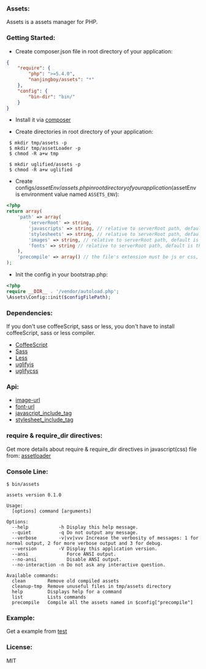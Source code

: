 ### Assets:

Assets is a assets manager for PHP.

### Getting Started:

* Create composer.json file in root directory of your application:

```json
{
    "require": {
        "php": ">=5.4.0",
        "nanjingboy/assets": "*"
    },
    "config": {
        "bin-dir": "bin/"
    }
}
```
* Install it via [composer](https://getcomposer.org/doc/00-intro.md)

* Create directories in root directory of your application:

```shell
 $ mkdir tmp/assets -p
 $ mkdir tmp/assetLoader -p
 $ chmod -R a+w tmp

 $ mkdir uglified/assets -p
 $ chmod -R a+w uglified
```

* Create configs/$assetEnv/assets.php in root directory of your application($assetEnv is environment value named `ASSETS_ENV`):

```php
<?php
return array(
    'path' => array(
        'serverRoot' => string,
        'javascripts' => string, // relative to serverRoot path, default is the serverRoot path
        'stylesheets' => string, // relative to serverRoot path, default is the serverRoot path
        'images' => string, // relative to serverRoot path, default is the serverRoot path
        'fonts' => string // relative to serverRoot path, default is the serverRoot path
    ),
    'precompile' => array() // the file's extension must be js or css, and it's relative to root javascripts(stylesheets) path
);
```

* Init the config in your bootstrap.php:

```php
<?php
require __DIR__ . '/vendor/autoload.php';
\Assets\Config::init($configFilePath);
```

### Dependencies:

If you don't use coffeeScript, sass or less, you don't have to install coffeeScript, sass or less compiler.

* [CoffeeScript](http://coffeescript.org/)
* [Sass](http://sass-lang.com/)
* [Less](http://lesscss.org/)
* [uglifyjs](https://github.com/mishoo/UglifyJS2)
* [uglifycss](https://github.com/fmarcia/UglifyCSS)

### Api:

* [image-url](https://github.com/nanjingboy/assets/blob/master/test/app/assets/stylesheets/home.scss#L23)
* [font-url](https://github.com/nanjingboy/assets/blob/master/test/app/assets/stylesheets/home.scss#L17)
* [javascript_include_tag](https://github.com/nanjingboy/assets/blob/master/assets.php#L4)
* [stylesheet_include_tag](https://github.com/nanjingboy/assets/blob/master/assets.php#L16)

### require & require_dir directives:
Get more details about require & require_dir directives in javascript(css) file from: [assetloader](https://github.com/nanjingboy/assetloader#usage)

### Console Line:

```shell
$ bin/assets

assets version 0.1.0

Usage:
  [options] command [arguments]

Options:
  --help           -h Display this help message.
  --quiet          -q Do not output any message.
  --verbose        -v|vv|vvv Increase the verbosity of messages: 1 for normal output, 2 for more verbose output and 3 for debug.
  --version        -V Display this application version.
  --ansi              Force ANSI output.
  --no-ansi           Disable ANSI output.
  --no-interaction -n Do not ask any interactive question.

Available commands:
  clean        Remove old compiled assets
  cleanup-tmp  Remove unuseful files in tmp/assets directory
  help         Displays help for a command
  list         Lists commands
  precompile   Compile all the assets named in $config["precompile"]
```

### Example:

Get a example from [test](https://github.com/nanjingboy/assets/tree/master/test)

### License:
MIT
